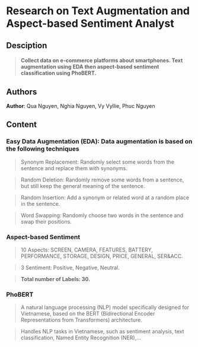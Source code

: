 # Research on Text Augmentation and Aspect-based Sentiment Analyst

## Desciption
>#### Collect data on e-commerce platforms about smartphones. Text augmentation using EDA then aspect-based sentiment classification using PhoBERT.


## Authors
**Author**: Qua Nguyen, Nghia Nguyen, Vy Vyllie, Phuc Nguyen

## Content
### Easy Data Augmentation (EDA): Data augmentation is based on the following techniques
> Synonym Replacement: Randomly select some words from the sentence and replace them with synonyms.

> Random Deletion: Randomly remove some words from a sentence, but still keep the general meaning of the sentence.

> Random Insertion: Add a synonym or related word at a random place in the sentence.

> Word Swapping: Randomly choose two words in the sentence and swap their positions.

### Aspect-based Sentiment
> 10 Aspects: SCREEN, CAMERA, FEATURES, BATTERY, PERFORMANCE, STORAGE, DESIGN, PRICE, GENERAL, SER&ACC.

> 3 Sentiment: Positive, Negative, Neutral.

> **Total number of Labels: 30.**

### PhoBERT
> A natural language processing (NLP) model specifically designed for Vietnamese, based on the BERT (Bidirectional Encoder Representations from Transformers) architecture.

> Handles NLP tasks in Vietnamese, such as sentiment analysis, text classification, Named Entity Recognition (NER),...
